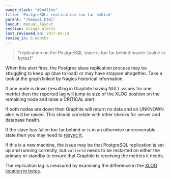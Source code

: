 ```yaml
---
owner_slack: "#2ndline"
title: 'PostgreSQL: replication too far behind'
parent: "/manual.html"
layout: manual_layout
section: Icinga alerts
last_reviewed_on: 2017-02-14
review_in: 6 months
---
```


> "replication on the PostgreSQL slave is too far behind master [value in bytes]"

When this alert fires, the Postgres slave replication process may be
struggling to keep up (due to load) or may have stopped altogether. Take
a look at the graph linked by Nagios historical information.

If one node is down (resulting in Graphite having NULL values for one
metric) then the reported lag will jump to size of the XLOG position on
the remaining node and raise a CRITICAL alert.

If both nodes are down then Graphite will return no data and an UNKNOWN
alert will be raised. This should correlate with other checks for server
and database health.

If the slave has fallen too far behind or is in an otherwise
unrecoverable state then you may need to [resync
it](/manual/setup-postgresql-replication.html#syncing-a-standby).

If this is a new machine, the issue may be that PostgreSQL replication
is set up and running correctly, but `collectd` needs to be restarted on
either the primary or standby to ensure that Graphite is receiving the
metrics it needs.

The replication lag is measured by examining the difference in the [XLOG
location in
bytes](https://wiki.postgresql.org/wiki/Streaming_Replication).
